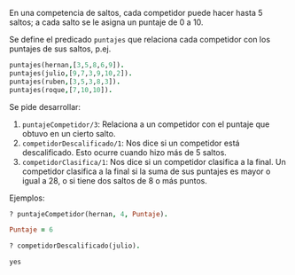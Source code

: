 En una competencia de saltos, cada competidor puede hacer hasta 5 saltos; a cada salto se le asigna un puntaje de 0 a 10.

Se define el predicado `puntajes` que relaciona cada competidor con los puntajes de sus saltos, p.ej.

```prolog
puntajes(hernan,[3,5,8,6,9]).
puntajes(julio,[9,7,3,9,10,2]).
puntajes(ruben,[3,5,3,8,3]).
puntajes(roque,[7,10,10]).
```

Se pide desarrollar:

1. `puntajeCompetidor/3`: Relaciona a un competidor con el puntaje que obtuvo en un cierto salto.
1. `competidorDescalificado/1`: Nos dice si un competidor está descalificado. Esto ocurre cuando hizo más de 5 saltos.
1. `competidorClasifica/1`: Nos dice si un competidor clasifica a la final. Un competidor clasifica a la final si la suma de sus puntajes es mayor o igual a 28, o si tiene dos saltos de 8 o más puntos.
 
 
Ejemplos:

```prolog
? puntajeCompetidor(hernan, 4, Puntaje).

Puntaje = 6
```

```prolog
? competidorDescalificado(julio).

yes
```
